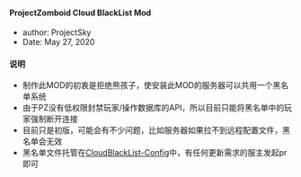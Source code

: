 #### ProjectZomboid Cloud BlackList Mod

* author: ProjectSky
* Date: May 27, 2020

#### 说明
* 制作此MOD的初衷是拒绝熊孩子，使安装此MOD的服务器可以共用一个黑名单系统
* 由于PZ没有低权限封禁玩家/操作数据库的API，所以目前只能将黑名单中的玩家强制断开连接
* 目前只是初版，可能会有不少问题，比如服务器如果拉不到远程配置文件，黑名单会无效
* 黑名单文件托管在[CloudBlackList-Config](https://github.com/ProjectSky/CloudBlackList-Config)中，有任何更新需求的服主发起pr即可